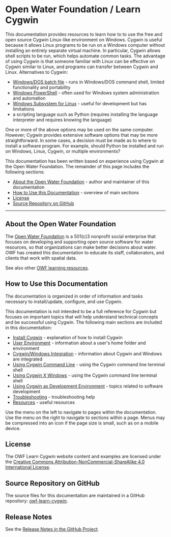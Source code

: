 # Open Water Foundation / Learn Cygwin #

This documentation provides resources to learn how to to use the free and open source Cygwin Linux-like environment on Windows.
Cygwin is useful because it allows Linux programs to be run on a Windows computer without installing an entirely separate virtual machine.
In particular, Cygwin allows shell scripts to be run, which helps automate common tasks.
The advantage of using Cygwin is that someone familiar with Linux can be effective on Cygwin similar to Linux,
and programs can transfer between Cygwin and Linux.
Alternatives to Cygwin:

* [Windows/DOS batch file](https://en.wikipedia.org/wiki/Batch_file) - runs in Windows/DOS command shell, limited functionality and portability 
* [Windows PowerShell](https://en.wikipedia.org/wiki/PowerShell) - often used for Windows system administration and automation
* [Windows Subsystem for Linux](https://msdn.microsoft.com/en-us/commandline/wsl/about) - useful for development but has limitations
* a scripting language such as Python (requires installing the language interpreter and requires knowing the language)

One or more of the above options may be used on the same computer.
However; Cygwin provides extensive software options that may be more straightforward.
In some cases, a decision must be made as to where to install a software program.
For example, should Python be installed and run on Windows, Linux, Cygwin, or multiple environments?

This documentation has been written based on experience using Cygwin at the Open Water Foundation.
The remainder of this page includes the following sections:

* [About the Open Water Foundation](#about-the-open-water-foundation) - author and maintainer of this documentation
* [How to Use this Documentation](#how-to-use-this-documentation) - overview of main sections
* [License](#license)
* [Source Repository on GitHub](#source-repository-on-github)

-----------

## About the Open Water Foundation ##

The [Open Water Foundation](http://openwaterfoundation.org) is a 501(c)3 nonprofit social enterprise that focuses
on developing and supporting open source software for water resources, so that organizations can make better decisions about water.
OWF has created this documentation to educate its staff, collaborators, and clients that work with spatial data.

See also other [OWF learning resources](http://learn.openwaterfoundation.org).

## How to Use this Documentation ##

The documentation is organized in order of information and tasks necessary to install/update, configure, and use Cygwin.

This documentation is not intended to be a full reference for Cygwin but focuses on important topics that
will help understand technical concepts and be successful using Cygwin.
The following main sections are included in this documentation:

* [Install Cygwin](install/install) - explanation of how to install Cygwin
* [User Environment](user-env/user-env) - information about a user's home folder and environment
* [Cygwin/Windows Integration](cygwin-windows/cygwin-windows) - information about Cygwin and Windows are integrated
* [Using Cygwin Command Line](using-cygwin-cl/using-cygwin-cl) - using the Cygwin command line terminal shell
* [Using Cygwin X Windows](using-cygwin-xwin/using-cygwin-xwin) - using the Cygwin command line terminal shell
* [Using Cygwin as Development Environment](cygwin-dev-env/cygwin-dev-env) - topics related to software development
* [Troubleshooting](troubleshooting/troubleshooting) - troubleshooting help
* [Resources](resources/resources) - useful resources

Use the menu on the left to navigate to pages within the documentation.
Use the menu on the right to navigate to sections within a page.
Menus may be compressed into an icon if the page size is small, such as on a mobile device.

## License ##

The OWF Learn Cygwin website content and examples are licensed under the
[Creative Commons Attribution-NonCommercial-ShareAlike 4.0 International License](https://creativecommons.org/licenses/by-nc-sa/4.0).

## Source Repository on GitHub ##

The source files for this documentation are maintained in a GitHub repository:  [owf-learn-cygwin](https://github.com/OpenWaterFoundation/owf-learn-cygwin).

## Release Notes ##

See the [Release Notes in the GitHub Project](https://github.com/OpenWaterFoundation/owf-learn-cygwin#release-notes).
